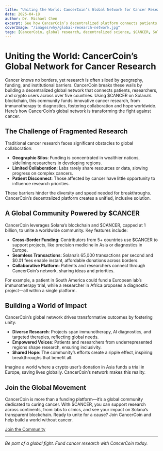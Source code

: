```yaml
---
title: "Uniting the World: CancerCoin’s Global Network for Cancer Research"
date: 2025-04-18
author: Dr. Michael Chen
excerpt: See how CancerCoin’s decentralized platform connects patients, researchers, and crypto users across 5+ countries to fund global cancer research.
coverImage: "/images/why/global-research-network.jpg"
tags: [CancerCoin, global research, decentralized science, $CANCER, Solana]
---
```


# Uniting the World: CancerCoin’s Global Network for Cancer Research

Cancer knows no borders, yet research is often siloed by geography, funding, and institutional barriers. CancerCoin breaks these walls by building a decentralized global network that connects patients, researchers, and crypto users across over five countries. Using $CANCER on Solana’s blockchain, this community funds innovative cancer research, from immunotherapy to diagnostics, fostering collaboration and hope worldwide. Here’s how CancerCoin’s global network is transforming the fight against cancer.

## The Challenge of Fragmented Research

Traditional cancer research faces significant obstacles to global collaboration:

- **Geographic Silos**: Funding is concentrated in wealthier nations, sidelining researchers in developing regions.
- **Limited Collaboration**: Labs rarely share resources or data, slowing progress on complex cancers.
- **Patient Disconnect**: Those affected by cancer have little opportunity to influence research priorities.

These barriers hinder the diversity and speed needed for breakthroughs. CancerCoin’s decentralized platform creates a unified, inclusive solution.

## A Global Community Powered by $CANCER

CancerCoin leverages Solana’s blockchain and $CANCER, capped at 1 billion, to unite a worldwide community. Key features include:

- **Cross-Border Funding**: Contributors from 5+ countries use $CANCER to support projects, like precision medicine in Asia or diagnostics in Europe.
- **Seamless Transactions**: Solana’s 65,000 transactions per second and $0.01 fees enable instant, affordable donations across borders.
- **Collaborative Platform**: Patients and researchers connect through CancerCoin’s network, sharing ideas and priorities.

For example, a patient in South America could fund a European lab’s immunotherapy trial, while a researcher in Africa proposes a diagnostic project—all within a single platform.

## Building a World of Impact

CancerCoin’s global network drives transformative outcomes by fostering unity:

- **Diverse Research**: Projects span immunotherapy, AI diagnostics, and targeted therapies, reflecting global needs.
- **Empowered Voices**: Patients and researchers from underrepresented regions shape research, ensuring inclusivity.
- **Shared Hope**: The community’s efforts create a ripple effect, inspiring breakthroughs that benefit all.

Imagine a world where a crypto user’s donation in Asia funds a trial in Europe, saving lives globally. CancerCoin’s network makes this reality.

## Join the Global Movement

CancerCoin is more than a funding platform—it’s a global community dedicated to curing cancer. With $CANCER, you can support research across continents, from labs to clinics, and see your impact on Solana’s transparent blockchain. Ready to unite for a cause? Join CancerCoin and help build a world without cancer.

[Join the Community](/contact)

---

_Be part of a global fight. Fund cancer research with CancerCoin today._
